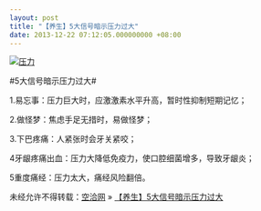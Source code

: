 ```yaml
---
layout: post
title: "【养生】5大信号暗示压力过大"
date: 2013-12-22 07:12:05.000000000 +08:00
---
```


[![压力](http://kongqia.com/wp-content/uploads/2013/12/1357266662SBr8fx7h-300x221.jpg)](http://kongqia.com/wp-content/uploads/2013/12/1357266662SBr8fx7h.jpg)

#5大信号暗示压力过大#

1.易忘事：压力巨大时，应激激素水平升高，暂时性抑制短期记忆；

2.做怪梦：焦虑手足无措时，易做怪梦；

3.下巴疼痛：人紧张时会牙关紧咬；

4牙龈疼痛出血：压力大降低免疫力，使口腔细菌增多，导致牙龈炎；

5重度痛经：压力太大，痛经风险翻倍。

未经允许不得转载：[空洽网](http://kongqia.com) » [【养生】5大信号暗示压力过大](http://kongqia.com/18272.html)


